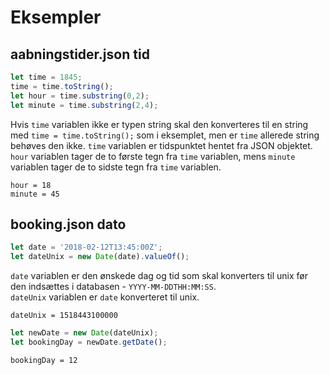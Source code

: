 # Eksempler

## aabningstider.json tid

```javascript
let time = 1845;
time = time.toString();
let hour = time.substring(0,2);
let minute = time.substring(2,4);
```

Hvis `time` variablen ikke er typen string skal den konverteres til en string med `time = time.toString();` som i eksemplet, men er `time` allerede string behøves den ikke.
`time` variablen er tidspunktet hentet fra JSON objektet. `hour` variablen tager de to første tegn fra `time` variablen, mens `minute` variablen tager de to sidste tegn fra `time` variablen. 

`hour = 18` \
`minute = 45`

## booking.json dato

```javascript
let date = '2018-02-12T13:45:00Z';
let dateUnix = new Date(date).valueOf();
```

`date` variablen er den ønskede dag og tid som skal konverters til unix før den indsættes i databasen - `YYYY-MM-DDTHH:MM:SS`.   
`dateUnix` variablen er `date` konverteret til unix.

`dateUnix = 1518443100000`

```javascript
let newDate = new Date(dateUnix);
let bookingDay = newDate.getDate();
```

`bookingDay = 12`
